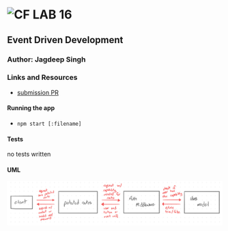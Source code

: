 ![CF](http://i.imgur.com/7v5ASc8.png) LAB 16
=================================================

## Event Driven Development

### Author: Jagdeep Singh

### Links and Resources
* [submission PR](https://github.com/401-advanced-javascript-js/lab-16-event-driven-apps/pull/1)

#### Running the app
* `npm start [:filename]`

#### Tests
no tests written

#### UML

![UML](assets/uml.jpeg)